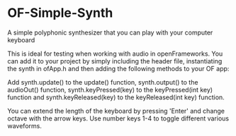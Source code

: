 # OF-Simple-Synth
A simple polyphonic synthesizer that you can play with your computer keyboard

This is ideal for testing when working with audio in openFrameworks.  You can add it to your project by simply including
the header file, instantiating the synth in ofApp.h and then adding the following methods to your OF app:

Add synth.update() to the update() function, synth.output() to the audioOut() function, synth.keyPressed(key) to the 
keyPressed(int key) function and synth.keyReleased(key) to the keyReleased(int key) function.

You can extend the length of the keyboard by pressing 'Enter' and change octave with the arrow keys.  Use number keys 1-4
to toggle different various waveforms.


